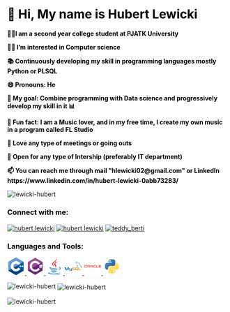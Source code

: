 <h1 align="left" style="color: black;"><strong>👋 Hi, My name is Hubert Lewicki</strong></h1>
<p align="left" style="color: black;"><strong>👨‍🎓I am a second year college student at PJATK University</strong></p>
<p align="left" style="color: black;"><strong>👨‍💻 I’m interested in Computer science</strong></p>
<p align="left" style="color: black;"><strong>📚 Continuously developing my skill in programming languages mostly Python or PLSQL</strong></p>
<p align="left" style="color: black;"><strong>😄 Pronouns: He</strong></p>
<p align="left" style="color: black;"><strong>🥅 My goal: Combine programming with Data science and progressively develop my skill in it 📊</strong></p>
<p align="left" style="color: black;"><strong>🎼 Fun fact: I am a Music lover, and in my free time, I create my own music in a program called FL Studio</strong></p>
<p align="left" style="color: black;"><strong>🕺 Love any type of meetings or going outs</strong></p>
<p align="left" style="color: black;"><strong>💼 Open for any type of Intership (preferably IT department)</strong></strong></p>
<p align="left" style="color: black;"><strong>📫 You can reach me through mail "hlewicki02@gmail.com" or LinkedIn https://www.linkedin.com/in/hubert-lewicki-0abb73283/</strong></p>

<p align="left"> <img src="https://komarev.com/ghpvc/?username=lewicki-hubert&label=Profile%20views&color=0e75b6&style=flat" alt="lewicki-hubert" /> </p>

<h3 align="left" style="color: black;"><strong>Connect with me:</strong></h3>
<p align="left">
  <a href="https://www.linkedin.com/in/hubert-lewicki-0abb73283/" target="blank"><img align="center" src="https://raw.githubusercontent.com/rahuldkjain/github-profile-readme-generator/master/src/images/icons/Social/linked-in-alt.svg" alt="hubert lewicki" height="30" width="40" /></a>
  <a href="https://www.facebook.com/hubert.lewicki.33" target="blank"><img align="center" src="https://raw.githubusercontent.com/rahuldkjain/github-profile-readme-generator/master/src/images/icons/Social/facebook.svg" alt="hubert lewicki" height="30" width="40" /></a>
  <a href="https://www.instagram.com/teddy_berti/" target="blank"><img align="center" src="https://raw.githubusercontent.com/rahuldkjain/github-profile-readme-generator/master/src/images/icons/Social/instagram.svg" alt="teddy_berti" height="30" width="40" /></a>
</p>

<h3 align="left" style="color: black;"><strong>Languages and Tools:</strong></h3>
<p align="left">
  <a href="https://www.w3schools.com/cpp/" target="_blank" rel="noreferrer"> <img src="https://raw.githubusercontent.com/devicons/devicon/master/icons/cplusplus/cplusplus-original.svg" alt="cplusplus" width="40" height="40"/> </a>
  <a href="https://www.w3schools.com/cs/" target="_blank" rel="noreferrer"> <img src="https://raw.githubusercontent.com/devicons/devicon/master/icons/csharp/csharp-original.svg" alt="csharp" width="40" height="40"/> </a>
  <a href="https://www.java.com" target="_blank" rel="noreferrer"> <img src="https://raw.githubusercontent.com/devicons/devicon/master/icons/java/java-original.svg" alt="java" width="40" height="40"/> </a>
  <a href="https://www.mysql.com/" target="_blank" rel="noreferrer"> <img src="https://raw.githubusercontent.com/devicons/devicon/master/icons/mysql/mysql-original-wordmark.svg" alt="mysql" width="40" height="40"/> </a>
  <a href="https://www.oracle.com/" target="_blank" rel="noreferrer"> <img src="https://raw.githubusercontent.com/devicons/devicon/master/icons/oracle/oracle-original.svg" alt="oracle" width="40" height="40"/> </a>
  <a href="https://www.python.org" target="_blank" rel="noreferrer"> <img src="https://raw.githubusercontent.com/devicons/devicon/master/icons/python/python-original.svg" alt="python" width="40" height="40"/> </a>
</p>

<p><img align="left" src="https://github-readme-stats.vercel.app/api/top-langs?username=lewicki-hubert&show_icons=true&locale=en&layout=compact" alt="lewicki-hubert" /></p>

<p>&nbsp;<img align="center" src="https://github-readme-stats.vercel.app/api?username=lewicki-hubert&show_icons=true&locale=en" alt="lewicki-hubert" /></p>

<p><img align="center" src="https://github-readme-streak-stats.herokuapp.com/?user=lewicki-hubert&" alt="lewicki-hubert" /></p>
